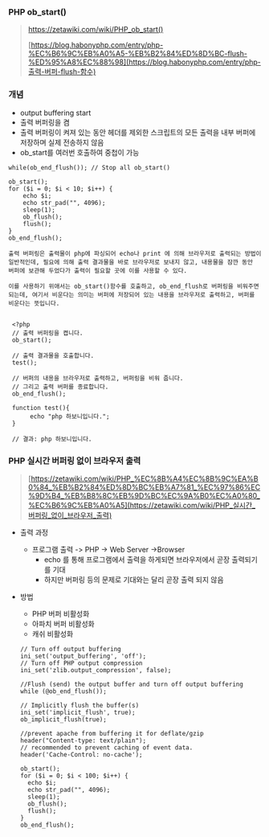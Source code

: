 ### PHP ob_start()

> https://zetawiki.com/wiki/PHP_ob_start()
>
> [https://blog.habonyphp.com/entry/php-%EC%B6%9C%EB%A0%A5-%EB%B2%84%ED%8D%BC-flush-%ED%95%A8%EC%88%98](https://blog.habonyphp.com/entry/php-출력-버퍼-flush-함수)

### 개념

* output buffering start
* 출력 버퍼링을 켬
* 출력 버퍼링이 켜져 있는 동안 헤더를 제외한 스크립트의 모든 출력을 내부 버퍼에 저장하며 실제 전송하지 않음
* ob_start를 여러번 호출하여 중첩이 가능

```
while(ob_end_flush()); // Stop all ob_start()

ob_start();
for ($i = 0; $i < 10; $i++) {
	echo $i;
	echo str_pad("", 4096);
	sleep(1);
	ob_flush();
	flush();
}
ob_end_flush();
```

```
출력 버퍼링은 출력물이 php에 파싱되어 echo나 print 에 의해 브라우저로 출력되는 방법이 일반적인데, 필요에 의해 출력 결과물을 바로 브라우저로 보내지 않고, 내용물을 잠깐 동안 버퍼에 보관해 두었다가 출력이 필요할 곳에 이를 사용할 수 있다.

이를 사용하기 위애서는 ob_start()함수를 호출하고, ob_end_flush로 버퍼링을 비워주면 되는데, 여기서 비운다는 의미는 버퍼에 저장되어 있는 내용을 브라우저로 출력하고, 버퍼를 비운다는 뜻입니다.
```

```

 <?php
 // 출력 버퍼링을 켭니다.
 ob_start();

 // 출력 결과물을 호출합니다.
 test();

 // 버퍼의 내용을 브라우저로 출력하고, 버퍼링을 비워 줍니다.
 // 그리고 출력 버퍼를 종료합니다.
 ob_end_flush();

 function test(){
      echo "php 하보니입니다.";
 }

 // 결과: php 하보니입니다.
```





### PHP 실시간 버퍼링 없이 브라우저 출력

> [https://zetawiki.com/wiki/PHP_%EC%8B%A4%EC%8B%9C%EA%B0%84_%EB%B2%84%ED%8D%BC%EB%A7%81_%EC%97%86%EC%9D%B4_%EB%B8%8C%EB%9D%BC%EC%9A%B0%EC%A0%80_%EC%B6%9C%EB%A0%A5](https://zetawiki.com/wiki/PHP_실시간_버퍼링_없이_브라우저_출력)

* 출력 과정
  * 프로그램 출력 -> PHP -> Web Server ->Browser
    * echo 를 통해 프로그램에서 출력을 하게되면 브라우저에서 곧장 출력되기를 기대
    * 하지만 버퍼링 등의 문제로 기대와는 달리 곧장 출력 되지 않음

* 방법

  * PHP 버퍼 비활성화
  * 아파치 버퍼 비활성화
  * 캐쉬 비활성화

  ```
  // Turn off output buffering
  ini_set('output_buffering', 'off');
  // Turn off PHP output compression
  ini_set('zlib.output_compression', false);
  
  //Flush (send) the output buffer and turn off output buffering
  while (@ob_end_flush());
  
  // Implicitly flush the buffer(s)
  ini_set('implicit_flush', true);
  ob_implicit_flush(true);
  
  //prevent apache from buffering it for deflate/gzip
  header("Content-type: text/plain");
  // recommended to prevent caching of event data.
  header('Cache-Control: no-cache');
  
  ob_start();
  for ($i = 0; $i < 100; $i++) {
  	echo $i;
  	echo str_pad("", 4096);
  	sleep(1);
  	ob_flush();
  	flush();
  }
  ob_end_flush();
  ```

  